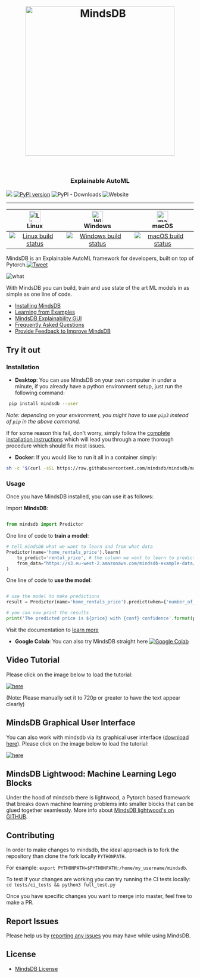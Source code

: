 <h1 align="center">
	<img width="400" src="https://raw.githubusercontent.com/mindsdb/mindsdb/master/assets/logo_gh.png" alt="MindsDB">
	<br>
	<br>
</h1>
<h3 align="center">Explainable AutoML</h3>
	
![](https://img.shields.io/badge/python-3.6%20|%203.7-brightgreen.svg)
[![PyPI version](https://badge.fury.io/py/MindsDB.svg)](https://badge.fury.io/py/MindsDB)
![PyPI - Downloads](https://img.shields.io/pypi/dm/mindsdb)
![Website](https://img.shields.io/website?url=https%3A%2F%2Fwww.mindsdb.com%2F)

---

<img alt="Linux build" src="https://www.screenconnect.com/Images/LogoLinux.png" align="center" height="30" width="30" /><br />Linux                    | <img alt="Windows build" src="https://upload.wikimedia.org/wikipedia/commons/thumb/7/76/Windows_logo_-_2012_%28dark_blue%2C_lines_thinner%29.svg/414px-Windows_logo_-_2012_%28dark_blue%2C_lines_thinner%29.svg.png" align="center" height="30" width="30" /><br />Windows | <img alt="macOS build" src="https://upload.wikimedia.org/wikipedia/commons/thumb/f/fa/Apple_logo_black.svg/245px-Apple_logo_black.svg.png" align="center" height="30" width="30" /><br />macOS |
| :----------------------------------------------------------------------------------------------------------------------------------------------------: | :------------------------------------------------------------------------------------------------------------------------------------------------------------------------------------------------------------------------------------------------------------------------: | :--------------------------------------------------------------------------------------------------------------------------------------------------------------------------------------------: |
| [![Linux build status](https://badges.herokuapp.com/travis/ZoranPandovski/mindsdb?branch=master&label=build&env=BADGE=linux)](https://travis-ci.com/mindsdb/mindsdb) | [![Windows build status](https://badges.herokuapp.com/travis/ZoranPandovski/mindsdb?branch=master&label=build&env=BADGE=windows)](https://travis-ci.com/mindsdb/mindsdb)                                          | [![macOS build status](https://badges.herokuapp.com/travis/ZoranPandovski/mindsdb?branch=master&label=build&env=BADGE=osx)](https://travis-ci.com/mindsdb/mindsdb)     

MindsDB is an Explainable AutoML framework for developers, built on top of Pytorch.[![Tweet](https://img.shields.io/twitter/url/http/shields.io.svg?style=social)](https://twitter.com/intent/tweet?text=Machine%20Learning%20in%20one%20line%20of%20code%21&url=https://www.mindsdb.com&via=mindsdb&hashtags=ai,ml,machine_learning,neural_networks)

![what](https://docs.google.com/drawings/d/e/2PACX-1vTCxeP5PNfKBH-DOsRBNFCEiklpGzCGO_Htt7Q2D9GGbAQQwwI-5hvlRnEYE187Fy8k88pkXihquTuX/pub?w=672&h=434)

With MindsDB you can build, train and use state of the art ML models in as simple as one line of code.

* [Installing MindsDB](https://mindsdb.github.io/mindsdb/docs/installing-mindsdb)
* [Learning from Examples](https://mindsdb.github.io/mindsdb/docs/basic-mindsdb)
* [MindsDB Explainability GUI](http://mindsdb.com/product)
* [Frequently Asked Questions](https://mindsdb.github.io/mindsdb/docs/faq)
* [Provide Feedback to Improve MindsDB](https://mindsdb.typeform.com/to/c3CEtj)


## Try it out

### Installation



* **Desktop**: You can use MindsDB on your own computer in under a minute, if you already have a python environment setup, just run the following command:

```bash
 pip install mindsdb --user
```

*Note: depending on your environment, you might have to use `pip3` instead of `pip` in the above command.*

  If for some reason this fail, don't worry, simply follow the [complete installation instructions](https://mindsdb.github.io/mindsdb/docs/installing-mindsdb) which will lead you through a more thorough procedure which should fix most issues.

* **Docker**: If you would like to run it all in a container simply:  

```bash
sh -c "$(curl -sSL https://raw.githubusercontent.com/mindsdb/mindsdb/master/distributions/docker/build-docker.sh)"
```


### Usage

Once you have MindsDB installed, you can use it as follows:

Import **MindsDB**:

```python

from mindsdb import Predictor

```

One line of code to **train a model**:

```python
# tell mindsDB what we want to learn and from what data
Predictor(name='home_rentals_price').learn(
    to_predict='rental_price', # the column we want to learn to predict given all the data in the file
    from_data="https://s3.eu-west-2.amazonaws.com/mindsdb-example-data/home_rentals.csv" # the path to the file where we can learn from, (note: can be url)
)

```


One line of code to **use the model**:

```python

# use the model to make predictions
result = Predictor(name='home_rentals_price').predict(when={'number_of_rooms': 2,'number_of_bathrooms':1, 'sqft': 1190})

# you can now print the results
print('The predicted price is ${price} with {conf} confidence'.format(price=result[0]['rental_price'], conf=result[0]['rental_price_confidence']))

```

Visit the documentation to [learn more](https://mindsdb.github.io/mindsdb/docs/basic-mindsdb)

* **Google Colab**: You can also try MindsDB straight here [![Google Colab](https://colab.research.google.com/assets/colab-badge.svg "MindsDB")](https://colab.research.google.com/drive/1qsIkMeAQFE-MOEANd1c6KMyT44OnycSb)


## Video Tutorial

Please click on the image below to load the tutorial:

[![here](https://img.youtube.com/vi/a49CvkoOdfY/0.jpg)](https://youtu.be/yr7fgqt9cfU)  

(Note: Please manually set it to 720p or greater to have the text appear clearly)

## MindsDB Graphical User Interface

You can also work with mindsdb via its graphical user interface ([download here](http://mindsdb.com/product)).
Please click on the image below to load the tutorial:

[![here](https://img.youtube.com/vi/fOwdv4j26CA/0.jpg)](https://youtu.be/fOwdv4j26CA)  


## MindsDB Lightwood: Machine Learning Lego Blocks

Under the hood of mindsdb there is lightwood, a Pytorch based framework that breaks down machine learning problems into smaller blocks that can be glued together seamlessly. More info about [MindsDB lightwood's on GITHUB](https://github.com/mindsdb/lightwood/).

## Contributing

In order to make changes to mindsdb, the ideal approach is to fork the repository than clone the fork locally `PYTHONPATH`.

For example: `export PYTHONPATH=$PYTHONPATH:/home/my_username/mindsdb`.

To test if your changes are working you can try running the CI tests locally: `cd tests/ci_tests && python3 full_test.py`

Once you have specific changes you want to merge into master, feel free to make a PR.

## Report Issues

Please help us by [reporting any issues](https://github.com/mindsdb/mindsdb/issues/new/choose) you may have while using MindsDB.

## License

* [MindsDB License](https://github.com/mindsdb/mindsdb/blob/master/LICENSE)

